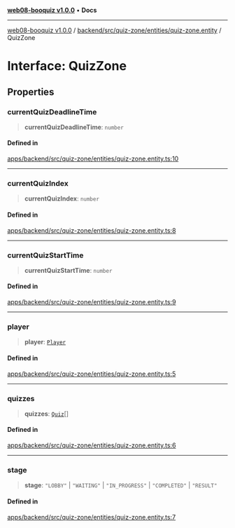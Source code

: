 [**web08-booquiz v1.0.0**](../../../../../../README.md) • **Docs**

***

[web08-booquiz v1.0.0](../../../../../../modules.md) / [backend/src/quiz-zone/entities/quiz-zone.entity](../README.md) / QuizZone

# Interface: QuizZone

## Properties

### currentQuizDeadlineTime

> **currentQuizDeadlineTime**: `number`

#### Defined in

[apps/backend/src/quiz-zone/entities/quiz-zone.entity.ts:10](https://github.com/boostcampwm-2024/web08-BooQuiz/blob/7476b6206e2a8c55cace72cc6ee6a8796386519f/apps/backend/src/quiz-zone/entities/quiz-zone.entity.ts#L10)

***

### currentQuizIndex

> **currentQuizIndex**: `number`

#### Defined in

[apps/backend/src/quiz-zone/entities/quiz-zone.entity.ts:8](https://github.com/boostcampwm-2024/web08-BooQuiz/blob/7476b6206e2a8c55cace72cc6ee6a8796386519f/apps/backend/src/quiz-zone/entities/quiz-zone.entity.ts#L8)

***

### currentQuizStartTime

> **currentQuizStartTime**: `number`

#### Defined in

[apps/backend/src/quiz-zone/entities/quiz-zone.entity.ts:9](https://github.com/boostcampwm-2024/web08-BooQuiz/blob/7476b6206e2a8c55cace72cc6ee6a8796386519f/apps/backend/src/quiz-zone/entities/quiz-zone.entity.ts#L9)

***

### player

> **player**: [`Player`](../../player.entity/interfaces/Player.md)

#### Defined in

[apps/backend/src/quiz-zone/entities/quiz-zone.entity.ts:5](https://github.com/boostcampwm-2024/web08-BooQuiz/blob/7476b6206e2a8c55cace72cc6ee6a8796386519f/apps/backend/src/quiz-zone/entities/quiz-zone.entity.ts#L5)

***

### quizzes

> **quizzes**: [`Quiz`](../../quiz.entity/interfaces/Quiz.md)[]

#### Defined in

[apps/backend/src/quiz-zone/entities/quiz-zone.entity.ts:6](https://github.com/boostcampwm-2024/web08-BooQuiz/blob/7476b6206e2a8c55cace72cc6ee6a8796386519f/apps/backend/src/quiz-zone/entities/quiz-zone.entity.ts#L6)

***

### stage

> **stage**: `"LOBBY"` \| `"WAITING"` \| `"IN_PROGRESS"` \| `"COMPLETED"` \| `"RESULT"`

#### Defined in

[apps/backend/src/quiz-zone/entities/quiz-zone.entity.ts:7](https://github.com/boostcampwm-2024/web08-BooQuiz/blob/7476b6206e2a8c55cace72cc6ee6a8796386519f/apps/backend/src/quiz-zone/entities/quiz-zone.entity.ts#L7)
